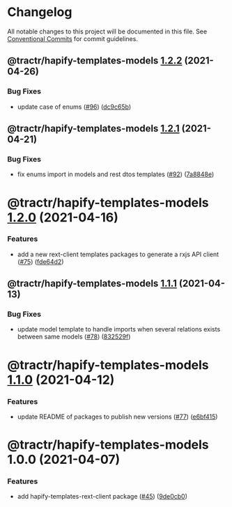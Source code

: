 # Changelog

All notable changes to this project will be documented in this file. See
[Conventional Commits](https://conventionalcommits.org) for commit guidelines.

## @tractr/hapify-templates-models [1.2.2](https://github.com/tractr/stack/compare/@tractr/hapify-templates-models@1.2.1...@tractr/hapify-templates-models@1.2.2) (2021-04-26)


### Bug Fixes

* update case of enums ([#96](https://github.com/tractr/stack/issues/96)) ([dc9c65b](https://github.com/tractr/stack/commit/dc9c65b1cc55430d1cb7195093ef89f0a5f37ba7))

## @tractr/hapify-templates-models [1.2.1](https://github.com/tractr/stack/compare/@tractr/hapify-templates-models@1.2.0...@tractr/hapify-templates-models@1.2.1) (2021-04-21)


### Bug Fixes

* fix enums import in models and rest dtos templates ([#92](https://github.com/tractr/stack/issues/92)) ([7a8848e](https://github.com/tractr/stack/commit/7a8848ee89784f294dfe3ab7826acb7644687a3c))

# @tractr/hapify-templates-models [1.2.0](https://github.com/tractr/stack/compare/@tractr/hapify-templates-models@1.1.1...@tractr/hapify-templates-models@1.2.0) (2021-04-16)


### Features

* add a new rext-client templates packages to generate a rxjs API client ([#75](https://github.com/tractr/stack/issues/75)) ([fde64d2](https://github.com/tractr/stack/commit/fde64d22cac2d985b3da03a37add56702f50e278))

## @tractr/hapify-templates-models [1.1.1](https://github.com/tractr/stack/compare/@tractr/hapify-templates-models@1.1.0...@tractr/hapify-templates-models@1.1.1) (2021-04-13)


### Bug Fixes

* update model template to handle imports when several relations exists between same models ([#78](https://github.com/tractr/stack/issues/78)) ([832529f](https://github.com/tractr/stack/commit/832529f4122f2d689ce132a8caf8bc035bba5f9c))

# @tractr/hapify-templates-models [1.1.0](https://github.com/tractr/stack/compare/@tractr/hapify-templates-models@1.0.0...@tractr/hapify-templates-models@1.1.0) (2021-04-12)


### Features

* update README of packages to publish new versions ([#77](https://github.com/tractr/stack/issues/77)) ([e6bf415](https://github.com/tractr/stack/commit/e6bf415af3fe5588c15577f047a6262f81c1564f))

# @tractr/hapify-templates-models 1.0.0 (2021-04-07)


### Features

* add hapify-templates-rext-client package ([#45](https://github.com/tractr/stack/issues/45)) ([9de0cb0](https://github.com/tractr/stack/commit/9de0cb0a79256d1b3dc258cf5c121e211687174c))
